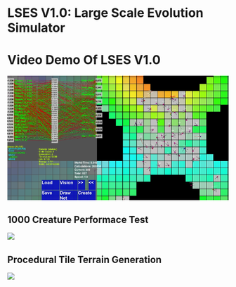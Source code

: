 # LSES V1.0: Large Scale Evolution Simulator

# Video Demo Of LSES V1.0
[![ScreenShot](https://github.com/InderPabla/EvolutionSimulator-NeuralNetwork-GeneticAlgorithm/blob/master/Images/4.PNG)](https://youtu.be/0UAt4cKDw1E)

## 1000 Creature Performace Test
![](https://github.com/InderPabla/EvolutionSimulator-NeuralNetwork-GeneticAlgorithm/blob/master/Images/2.gif)

## Procedural Tile Terrain Generation 
![](https://github.com/InderPabla/EvolutionSimulator-NeuralNetwork-GeneticAlgorithm/blob/master/Images/3.gif)




